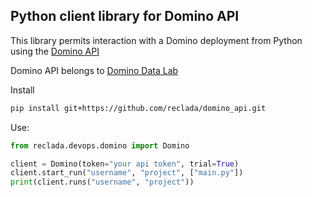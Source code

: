 ## Python client library for Domino API

This library permits interaction with a Domino deployment from Python using the [Domino API](https://dominodatalab.github.io/api-docs/)

Domino API belongs to [Domino Data Lab](https://www.dominodatalab.com/)

Install
```bash
pip install git+https://github.com/reclada/domino_api.git
```

Use:
```python
from reclada.devops.domino import Domino

client = Domino(token="your api token", trial=True)
client.start_run("username", "project", ["main.py"])
print(client.runs("username", "project"))
```
